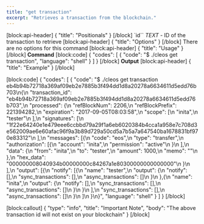 ```yaml
---
title: "get transaction"
excerpt: "Retrieves a transaction from the blockchain."
---
```

[block:api-header]
{
  "title": "Positionals"
}
[/block]
`id`` _TEXT_ - ID of the transaction to retrieve
[block:api-header]
{
  "title": "Options"
}
[/block]
There are no options for this command
[block:api-header]
{
  "title": "Usage"
}
[/block]
**Command**
[block:code]
{
  "codes": [
    {
      "code": "$ ./cleos get transaction",
      "language": "shell"
    }
  ]
}
[/block]
**Output**
[block:api-header]
{
  "title": "Example"
}
[/block]

[block:code]
{
  "codes": [
    {
      "code": "$ ./cleos get transaction eb4b94b72718a369af09eb2e7885b3f494dd1d8a20278a6634611d5edd76b703\n{\n  \"transaction_id\": \"eb4b94b72718a369af09eb2e7885b3f494dd1d8a20278a6634611d5edd76b703\",\n  \"processed\": {\n    \"refBlockNum\": 2206,\n    \"refBlockPrefix\": 221394282,\n    \"expiration\": \"2017-09-05T08:03:58\",\n    \"scope\": [\n      \"inita\",\n      \"tester\"\n    ],\n    \"signatures\": [\n      \"1f22e64240e1e479eee6ccbbd79a29f1a6eb6020384b4cca1a958e7c708d3e562009ae6e60afac96f9a3b89d729a50cd5a7b5a7a647540ba1678831bf970e83312\"\n    ],\n    \"messages\": [{\n        \"code\": \"eos\",\n        \"type\": \"transfer\",\n        \"authorization\": [{\n            \"account\": \"inita\",\n            \"permission\": \"active\"\n          }\n        ],\n        \"data\": {\n          \"from\": \"inita\",\n          \"to\": \"tester\",\n          \"amount\": 1000,\n          \"memo\": \"\"\n        },\n        \"hex_data\": \"000000008040934b00000000c84267a1e80300000000000000\"\n      }\n    ],\n    \"output\": [{\n        \"notify\": [{\n            \"name\": \"tester\",\n            \"output\": {\n              \"notify\": [],\n              \"sync_transactions\": [],\n              \"async_transactions\": []\n            }\n          },{\n            \"name\": \"inita\",\n            \"output\": {\n              \"notify\": [],\n              \"sync_transactions\": [],\n              \"async_transactions\": []\n            }\n          }\n        ],\n        \"sync_transactions\": [],\n        \"async_transactions\": []\n      }\n    ]\n  }\n}",
      "language": "shell"
    }
  ]
}
[/block]

[block:callout]
{
  "type": "info",
  "title": "Important Note",
  "body": "The above transaction id will not exist on your blockchain"
}
[/block]